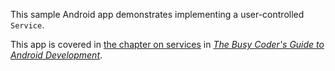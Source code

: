 This sample Android app demonstrates
implementing a user-controlled `Service`.

This app is covered in 
[the chapter on services](https://commonsware.com/Android/previews/services-and-the-command-pattern)
in [*The Busy Coder's Guide to Android Development*](https://commonsware.com/Android/).

